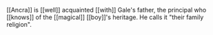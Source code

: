 [[Ancra]] is [[well]] acquainted [[with]] Gale's father, the principal who [[knows]] of the [[magical]] [[boy]]'s heritage. He calls it "their family religion".